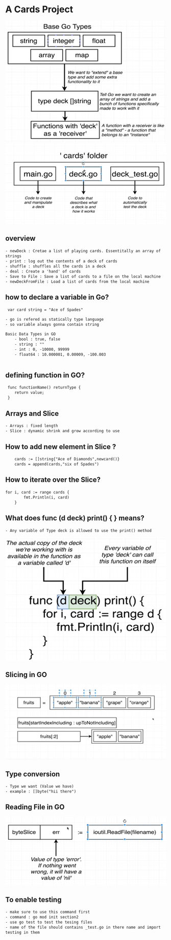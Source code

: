 # A Cards Project #
![Alt text](image.png)
![Alt text](image-1.png)
## overview 
    - newDeck : Cretae a list of playing cards. Essentitally an array of strings
    - print : log out the contents of a deck of cards
    - shuffle : shuffles all the cards in a deck 
    - deal : Create a 'hand' of cards
    - Save to File : Save a list of cards to a file on the local machine 
    - newDeckFromFile : Load a list of cards from the local machine 

## how to declare a variable in Go?

```
 var card string = "Ace of Spades"
```
    - go is refered as statically type language 
    - so variable always gonna contain string 

```
Basic Data Types in GO 
    - bool : true, false
    - string : ""
    - int : 0, -10000, 99999
    - float64 : 10.000001, 0.00009, -100.003
    
```

## defining function in GO?

```
 func functionName() returnType {
    return value;
 }
``` 

## Arrays and Slice

    - Arrays : fixed length 
    - Slice : dynamic shrink and grow according to use

## How to add new element in Slice ?
```
	cards := []string{"Ace of Diamonds",newcard()}
    cards = append(cards,"six of Spades")
```

## How to iterate over the Slice?
```
for i, card := range cards {
		fmt.Println(i, card)
	}
```

## What does func (d deck) print() { } means?
    - Any variable of Type deck is allowed to use the print() method

![Alt text](image-2.png)

## Slicing in GO 
![Alt text](image-3.png)

## Type conversion 
    - Type we want (Value we have)
    - example : []byte("hii there")

## Reading File in GO
![Alt text](image-4.png)

## To enable testing 
    - make sure to use this command first 
    - command : go mod init section2
    - use go test to test the tesing files 
    - name of the file should contains _test.go in there name and import testing in them 